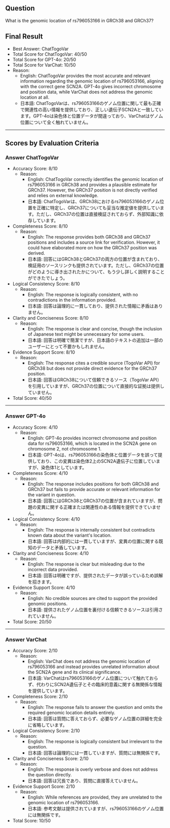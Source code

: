 ## Question

What is the genomic location of rs796053166 in GRCh38 and GRCh37?

## Final Result

- Best Answer: ChatTogoVar
- Total Score for ChatTogoVar: 40/50
- Total Score for GPT-4o: 20/50
- Total Score for VarChat: 10/50
- Reason:
  - English: ChatTogoVar provides the most accurate and relevant information regarding the genomic location of rs796053166, aligning with the correct gene SCN2A. GPT-4o gives incorrect chromosome and position data, while VarChat does not address the genomic location at all.
  - 日本語: ChatTogoVarは、rs796053166のゲノム位置に関して最も正確で関連性の高い情報を提供しており、正しい遺伝子SCN2Aと一致しています。GPT-4oは染色体と位置データが間違っており、VarChatはゲノム位置について全く触れていません。

---

## Scores by Evaluation Criteria

### Answer ChatTogoVar
- Accuracy Score: 8/10
  - Reason: 
    - English: ChatTogoVar correctly identifies the genomic location of rs796053166 in GRCh38 and provides a plausible estimate for GRCh37. However, the GRCh37 position is not directly verified and relies on external knowledge.
    - 日本語: ChatTogoVarは、GRCh38におけるrs796053166のゲノム位置を正確に特定し、GRCh37についても妥当な推定値を提供しています。ただし、GRCh37の位置は直接検証されておらず、外部知識に依存しています。
- Completeness Score: 8/10
  - Reason: 
    - English: The response provides both GRCh38 and GRCh37 positions and includes a source link for verification. However, it could have elaborated more on how the GRCh37 position was derived.
    - 日本語: 回答にはGRCh38とGRCh37の両方の位置が含まれており、検証用のソースリンクも提供されています。ただし、GRCh37の位置がどのように導き出されたかについて、もう少し詳しく説明することができたでしょう。
- Logical Consistency Score: 8/10
  - Reason: 
    - English: The response is logically consistent, with no contradictions in the information provided.
    - 日本語: 回答は論理的に一貫しており、提供された情報に矛盾はありません。
- Clarity and Conciseness Score: 8/10
  - Reason: 
    - English: The response is clear and concise, though the inclusion of Japanese text might be unnecessary for some users.
    - 日本語: 回答は明確で簡潔ですが、日本語のテキストの追加は一部のユーザーにとって不要かもしれません。
- Evidence Support Score: 8/10
  - Reason: 
    - English: The response cites a credible source (TogoVar API) for GRCh38 but does not provide direct evidence for the GRCh37 position.
    - 日本語: 回答はGRCh38について信頼できるソース（TogoVar API）を引用していますが、GRCh37の位置について直接的な証拠は提供していません。
- Total Score: 40/50

---

### Answer GPT-4o
- Accuracy Score: 4/10
  - Reason: 
    - English: GPT-4o provides incorrect chromosome and position data for rs796053166, which is located in the SCN2A gene on chromosome 2, not chromosome 1.
    - 日本語: GPT-4oは、rs796053166の染色体と位置データを誤って提供しており、この変異は染色体2上のSCN2A遺伝子に位置していますが、染色体1としています。
- Completeness Score: 4/10
  - Reason: 
    - English: The response includes positions for both GRCh38 and GRCh37 but fails to provide accurate or relevant information for the variant in question.
    - 日本語: 回答にはGRCh38とGRCh37の位置が含まれていますが、問題の変異に関する正確または関連性のある情報を提供できていません。
- Logical Consistency Score: 4/10
  - Reason: 
    - English: The response is internally consistent but contradicts known data about the variant's location.
    - 日本語: 回答は内部的には一貫していますが、変異の位置に関する既知のデータと矛盾しています。
- Clarity and Conciseness Score: 4/10
  - Reason: 
    - English: The response is clear but misleading due to the incorrect data provided.
    - 日本語: 回答は明確ですが、提供されたデータが誤っているため誤解を招きます。
- Evidence Support Score: 4/10
  - Reason: 
    - English: No credible sources are cited to support the provided genomic positions.
    - 日本語: 提供されたゲノム位置を裏付ける信頼できるソースは引用されていません。
- Total Score: 20/50

---

### Answer VarChat
- Accuracy Score: 2/10
  - Reason: 
    - English: VarChat does not address the genomic location of rs796053166 and instead provides unrelated information about the SCN2A gene and its clinical significance.
    - 日本語: VarChatはrs796053166のゲノム位置について触れておらず、代わりにSCN2A遺伝子とその臨床的意義に関する無関係な情報を提供しています。
- Completeness Score: 2/10
  - Reason: 
    - English: The response fails to answer the question and omits the required genomic location details entirely.
    - 日本語: 回答は質問に答えておらず、必要なゲノム位置の詳細を完全に省略しています。
- Logical Consistency Score: 2/10
  - Reason: 
    - English: The response is logically consistent but irrelevant to the question.
    - 日本語: 回答は論理的には一貫していますが、質問には無関係です。
- Clarity and Conciseness Score: 2/10
  - Reason: 
    - English: The response is overly verbose and does not address the question directly.
    - 日本語: 回答は冗長であり、質問に直接答えていません。
- Evidence Support Score: 2/10
  - Reason: 
    - English: While references are provided, they are unrelated to the genomic location of rs796053166.
    - 日本語: 参考文献は提供されていますが、rs796053166のゲノム位置には無関係です。
- Total Score: 10/50